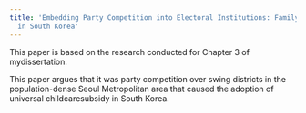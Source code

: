 ```yaml
---
title: 'Embedding Party Competition into Electoral Institutions: Family Policy Development
  in South Korea'
---
```


This paper is based on the research conducted for Chapter 3 of mydissertation.

This paper argues that it was party competition over swing districts in the population-dense Seoul Metropolitan area that caused the adoption of universal childcaresubsidy in South Korea.

